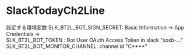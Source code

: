 # SlackTodayCh2Line

設定する環境変数
SLK_BT2L_BOT_SIGN_SECRET: Basic Information -> App Credentials ->  
SLK_BT2L_BOT_TOKEN : Bot User OAuth Access Token in slack "xoxb-..."
SLK_BT2L_BOT_MONITOR_CHANNEL: channel id "C****"

